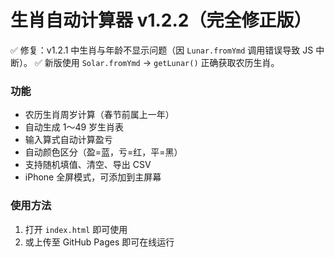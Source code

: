 # 生肖自动计算器 v1.2.2（完全修正版）

✅ 修复：v1.2.1 中生肖与年龄不显示问题（因 `Lunar.fromYmd` 调用错误导致 JS 中断）。
✅ 新版使用 `Solar.fromYmd` → `getLunar()` 正确获取农历生肖。

### 功能
- 农历生肖周岁计算（春节前属上一年）
- 自动生成 1～49 岁生肖表
- 输入算式自动计算盈亏
- 自动颜色区分（盈=蓝，亏=红，平=黑）
- 支持随机填值、清空、导出 CSV
- iPhone 全屏模式，可添加到主屏幕

### 使用方法
1. 打开 `index.html` 即可使用  
2. 或上传至 GitHub Pages 即可在线运行
